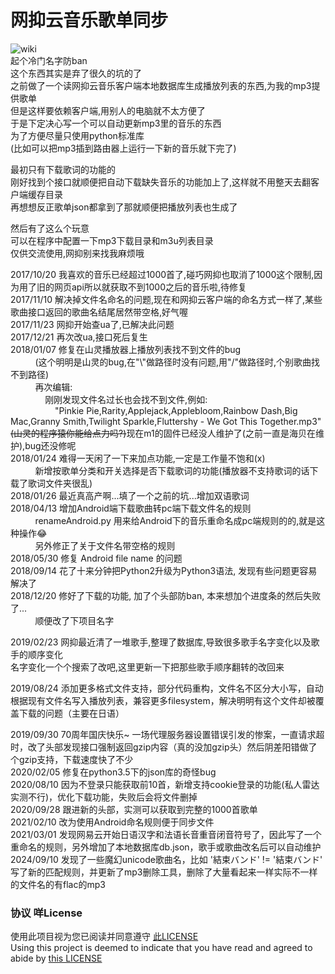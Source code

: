 # 网抑云音乐歌单同步
![wiki](https://github.com/zanjie1999/make_lrc_music_m3u/raw/master/wiki.gif)  
起个冷门名字防ban  
这个东西其实是弃了很久的坑的了  
之前做了一个读网抑云音乐客户端本地数据库生成播放列表的东西,为我的mp3提供歌单  
但是这样要依赖客户端,用别人的电脑就不太方便了  
于是下定决心写一个可以自动更新mp3里的音乐的东西  
为了方便尽量只使用python标准库  
(比如可以把mp3插到路由器上运行一下新的音乐就下完了)  
  
最初只有下载歌词的功能的  
刚好找到个接口就顺便把自动下载缺失音乐的功能加上了,这样就不用整天去翻客户端缓存目录  
再想想反正歌单json都拿到了那就顺便把播放列表也生成了  
  
然后有了这么个玩意  
可以在程序中配置一下mp3下载目录和m3u列表目录  
仅供交流使用,网抑别来找我麻烦哦  
  
  
2017/10/20 我喜欢的音乐已经超过1000首了,碰巧网抑也取消了1000这个限制,因为用了旧的网页api所以就获取不到1000之后的音乐啦,待修复    
2017/11/10 解决掉文件名命名的问题,现在和网抑云客户端的命名方式一样了,某些歌曲接口返回的歌曲名结尾居然带空格,好气喔    
2017/11/23 网抑开始查ua了,已解决此问题  
2017/12/21 再次改ua,接口死后复生  
2018/01/07 修复在山灵播放器上播放列表找不到文件的bug  
           (这个明明是山灵的bug,在"\\"做路径时没有问题,用"/"做路径时,个别歌曲找不到路径)  
           再次编辑:  
               刚刚发现文件名过长也会找不到文件,例如:  
                   "Pinkie Pie,Rarity,Applejack,Applebloom,Rainbow Dash,Big Mac,Granny Smith,Twilight Sparkle,Fluttershy - We Got This Together.mp3"  
               <del>(山灵的程序猿你能给点力吗?)</del>现在m1的固件已经没人维护了(之前一直是海贝在维护),bug还没修呢  
2018/01/24 难得一天闲了一下来加点功能,一定是工作量不饱和(x)  
           新增按歌单分类和开关选择是否下载歌词的功能(播放器不支持歌词的话下载了歌词文件夹很乱)  
2018/01/26 最近真高产啊...填了一个之前的坑...增加双语歌词  
2018/04/13 增加Android端下载歌曲转pc端下载文件名的规则  
           renameAndroid.py 用来给Android下的音乐重命名成pc端规则的的,就是这种操作😂  
           另外修正了关于文件名带空格的规则  
2018/05/30 修复 Android file name 的问题  
2018/09/14 花了十来分钟把Python2升级为Python3语法, 发现有些问题更容易解决了  
2018/12/20 修好了下载的功能, 加了个头部防ban, 本来想加个进度条的然后失败了...  
           顺便改了下项目名字
           
2019/02/23 网抑最近清了一堆歌手,整理了数据库,导致很多歌手名字变化以及歌手的顺序变化  
           名字变化一个个搜索了改吧,这里更新一下把那些歌手顺序翻转的改回来
           
2019/08/24 添加更多格式文件支持，部分代码重构，文件名不区分大小写，自动根据现有文件名写入播放列表，兼容更多filesystem，解决明明有这个文件却被覆盖下载的问题（主要在日语）  

2019/09/30 70周年国庆快乐~ 一场代理服务器设置错误引发的惨案，一直请求超时，改了头部发现接口强制返回gzip内容（真的没加gzip头）然后阴差阳错做了个gzip支持，下载速度快了不少  
2020/02/05 修复在python3.5下的json库的奇怪bug  
2020/08/10 因为不登录只能获取前10首，新增支持cookie登录的功能(私人雷达实测不行)，优化下载功能，失败后会将文件删掉  
2020/09/28 跟进新的头部，实测可以获取到完整的1000首歌单  
2021/02/10 改为使用Android命名规则便于同步文件  
2021/03/01 发现网易云开始日语汉字和法语长音重音闭音符号了，因此写了一个重命名的规则，另外增加了本地数据库db.json，歌手或歌曲改名后可以自动维护
2024/09/10 发现了一些魔幻unicode歌曲名，比如 '結束バンド' != '結束バンド' 写了新的匹配规则，并更新了mp3删除工具，删除了大量看起来一样实际不一样的文件名的有flac的mp3


### 协议 咩License
使用此项目视为您已阅读并同意遵守 [此LICENSE](https://github.com/zanjie1999/LICENSE)   
Using this project is deemed to indicate that you have read and agreed to abide by [this LICENSE](https://github.com/zanjie1999/LICENSE)   

